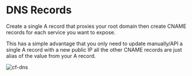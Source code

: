 # DNS Records

Create a single A record that proxies your root domain then create CNAME records for each service you want to expose.

This has a simple advantage that you only need to update manually/API a single A record with a new public IP all the other CNAME records are just alias of the value from your A record.

![cf-dns](/img/network/cloudflare/cf-dns.png)
